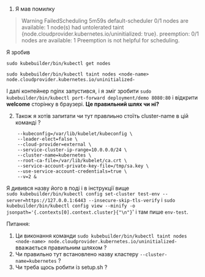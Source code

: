 1) Я мав помилку 

>Warning  FailedScheduling  5m59s  default-scheduler  0/1 nodes are available: 1 node(s) had untolerated taint {node.cloudprovider.kubernetes.io/uninitialized: true}. preemption: 0/1 nodes are available: 1 Preemption is not helpful for scheduling.

Я зробив 

`sudo kubebuilder/bin/kubectl get nodes`

`sudo kubebuilder/bin/kubectl taint nodes <node-name> node.cloudprovider.kubernetes.io/uninitialized-`

І далі контейнер nginx запустився, і я зміг зробити `sudo kubebuilder/bin/kubectl port-forward deployment/demo 8080:80` і відкрити <b>welcome</b> сторінку в браузері.
<b>Це правильний шлях чи ні?</b>



2)  Також я хотів запитати чи тут правлиьно стоїть cluster-name
в цій команді ?

```sudo PATH=$PATH:/opt/cni/bin:/usr/sbin kubebuilder/bin/kube-controller-manager \
    --kubeconfig=/var/lib/kubelet/kubeconfig \
    --leader-elect=false \
    --cloud-provider=external \
    --service-cluster-ip-range=10.0.0.0/24 \
    --cluster-name=kubernetes \
    --root-ca-file=/var/lib/kubelet/ca.crt \
    --service-account-private-key-file=/tmp/sa.key \
    --use-service-account-credentials=true \
    --v=2 &
```


Я дивився назву його в поді і в інструкції вище </br>
`sudo kubebuilder/bin/kubectl config set-cluster test-env --server=https://127.0.0.1:6443 --insecure-skip-tls-verify`
і `sudo kubebuilder/bin/kubectl config view --minify -o jsonpath='{.contexts[0].context.cluster}{"\n"}`' і там пише `env-test`. 



Питання:
1) Ци виконання команди `sudo kubebuilder/bin/kubectl taint nodes <node-name> node.cloudprovider.kubernetes.io/uninitialized-` вважається правильним шляхом ?
2) Чи правильно тут встановлено назву кластеру  `--cluster-name=kubernetes` ?
3) Чи треба щось робити із setup.sh ?
